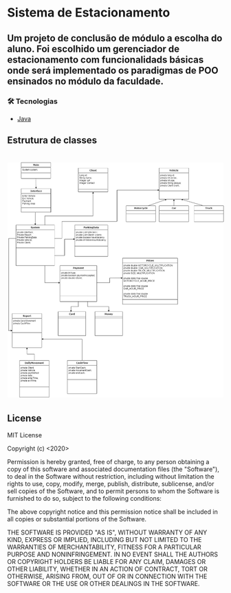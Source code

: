 # Sistema de Estacionamento

## Um projeto de conclusão de módulo a escolha do aluno. Foi escolhido um gerenciador de estacionamento com funcionalidads básicas onde será implementado os paradigmas de POO ensinados no módulo da faculdade.

### 🛠 Tecnologias
- [Java](https://www.java.com/pt-BR/)

## Estrutura de classes
<h1 align="center">
  <img alt="Estrutura de classes" src="./Useful/estacionamento-Classes.png" />
</h1>

## License
MIT License

Copyright (c) <2020> <Seu Nome>

Permission is hereby granted, free of charge, to any person obtaining a copy
of this software and associated documentation files (the "Software"), to deal
in the Software without restriction, including without limitation the rights
to use, copy, modify, merge, publish, distribute, sublicense, and/or sell
copies of the Software, and to permit persons to whom the Software is
furnished to do so, subject to the following conditions:

The above copyright notice and this permission notice shall be included in all
copies or substantial portions of the Software.

THE SOFTWARE IS PROVIDED "AS IS", WITHOUT WARRANTY OF ANY KIND, EXPRESS OR
IMPLIED, INCLUDING BUT NOT LIMITED TO THE WARRANTIES OF MERCHANTABILITY,
FITNESS FOR A PARTICULAR PURPOSE AND NONINFRINGEMENT. IN NO EVENT SHALL THE
AUTHORS OR COPYRIGHT HOLDERS BE LIABLE FOR ANY CLAIM, DAMAGES OR OTHER
LIABILITY, WHETHER IN AN ACTION OF CONTRACT, TORT OR OTHERWISE, ARISING FROM,
OUT OF OR IN CONNECTION WITH THE SOFTWARE OR THE USE OR OTHER DEALINGS IN THE
SOFTWARE.
